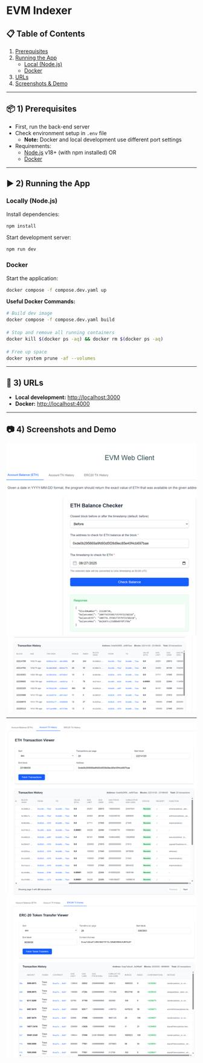 # EVM Indexer

## 📋 Table of Contents
1. [Prerequisites](#-1-prerequisites)
2. [Running the App](#️-2-running-the-app)
    - [Local (Node.js)](#locally-nodejs)
    - [Docker](#docker)
3. [URLs](#-3-urls)
4. [Screenshots & Demo](#-4-screenshots-and-demo)

---

## 📦 1) Prerequisites

* First, run the back-end server
* Check environment setup in `.env` file
    * **Note:** Docker and local development use different port settings
* Requirements:
    * [Node.js](https://nodejs.org/) v18+ (with npm installed) OR
    * [Docker](https://www.docker.com/)

---

## ▶️ 2) Running the App

### Locally (Node.js)

Install dependencies:
```bash
npm install
```

Start development server:
```bash
npm run dev
```

### Docker

Start the application:
```bash
docker compose -f compose.dev.yaml up
```

**Useful Docker Commands:**
```bash
# Build dev image
docker compose -f compose.dev.yaml build

# Stop and remove all running containers
docker kill $(docker ps -aq) && docker rm $(docker ps -aq)

# Free up space
docker system prune -af --volumes
```

---

## 🔗 3) URLs

* **Local development:** [http://localhost:3000](http://localhost:3000)
* **Docker:** [http://localhost:4000](http://localhost:4000)

---

## 📷 4) Screenshots and Demo

![img.png](screenshots/img.png)
![img_2.png](screenshots/img_2.png)

---

![img_1.png](screenshots/img_1.png)
![img_3.png](screenshots/img_3.png)